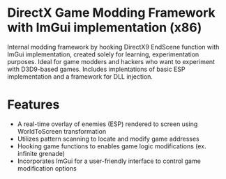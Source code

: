 # DirectX Game Modding Framework with ImGui implementation (x86)

Internal modding framework by hooking DirectX9 EndScene function with ImGui implementation, created solely for learning, experimentation purposes.
Ideal for game modders and hackers who want to experiment with D3D9-based games. Includes implentations of basic ESP implementation and
a framework for DLL injection. 

# Features
* A real-time overlay of enemies (ESP) rendered to screen using WorldToScreen transformation
* Utilizes pattern scanning to locate and modify game addresses
* Hooking game functions to enables game logic modifications (ex. infinite grenade)
* Incorporates ImGui for a user-friendly interface to control game modification options


